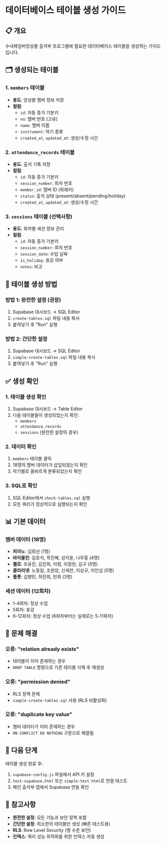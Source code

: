 # 데이터베이스 테이블 생성 가이드

## 📋 개요
수내체임버앙상블 출석부 프로그램에 필요한 데이터베이스 테이블을 생성하는 가이드입니다.

## 🗂️ 생성되는 테이블

### 1. `members` 테이블
- **용도**: 앙상블 멤버 정보 저장
- **컬럼**:
  - `id`: 자동 증가 기본키
  - `no`: 멤버 번호 (고유)
  - `name`: 멤버 이름
  - `instrument`: 악기 종류
  - `created_at`, `updated_at`: 생성/수정 시간

### 2. `attendance_records` 테이블
- **용도**: 출석 기록 저장
- **컬럼**:
  - `id`: 자동 증가 기본키
  - `session_number`: 회차 번호
  - `member_id`: 멤버 ID (외래키)
  - `status`: 출석 상태 (present/absent/pending/holiday)
  - `created_at`, `updated_at`: 생성/수정 시간

### 3. `sessions` 테이블 (선택사항)
- **용도**: 회차별 세션 정보 관리
- **컬럼**:
  - `id`: 자동 증가 기본키
  - `session_number`: 회차 번호
  - `session_date`: 수업 날짜
  - `is_holiday`: 휴강 여부
  - `notes`: 비고

## 🚀 테이블 생성 방법

### 방법 1: 완전한 설정 (권장)
1. Supabase 대시보드 → SQL Editor
2. `create-tables.sql` 파일 내용 복사
3. 붙여넣기 후 "Run" 실행

### 방법 2: 간단한 설정
1. Supabase 대시보드 → SQL Editor
2. `simple-create-tables.sql` 파일 내용 복사
3. 붙여넣기 후 "Run" 실행

## ✅ 생성 확인

### 1. 테이블 생성 확인
1. Supabase 대시보드 → Table Editor
2. 다음 테이블들이 생성되었는지 확인:
   - `members`
   - `attendance_records`
   - `sessions` (완전한 설정의 경우)

### 2. 데이터 확인
1. `members` 테이블 클릭
2. 18명의 멤버 데이터가 삽입되었는지 확인
3. 악기별로 올바르게 분류되었는지 확인

### 3. SQL로 확인
1. SQL Editor에서 `check-tables.sql` 실행
2. 모든 쿼리가 정상적으로 실행되는지 확인

## 📊 기본 데이터

### 멤버 데이터 (18명)
- **피아노**: 김희선 (1명)
- **바이올린**: 김호식, 목진혜, 성지윤, 나무홍 (4명)
- **첼로**: 조유진, 김진희, 이령, 이정헌, 김구 (5명)
- **클라리넷**: 노동일, 조원양, 신세연, 이상규, 이인섭 (5명)
- **플룻**: 김병민, 허진희, 민휘 (3명)

### 세션 데이터 (12회차)
- 1-4회차: 정상 수업
- 5회차: 휴강
- 6-12회차: 정상 수업 (6회차부터는 실제로는 5-11회차)

## 🔧 문제 해결

### 오류: "relation already exists"
- 테이블이 이미 존재하는 경우
- `DROP TABLE` 명령으로 기존 테이블 삭제 후 재생성

### 오류: "permission denied"
- RLS 정책 문제
- `simple-create-tables.sql` 사용 (RLS 비활성화)

### 오류: "duplicate key value"
- 멤버 데이터가 이미 존재하는 경우
- `ON CONFLICT DO NOTHING` 구문으로 해결됨

## 🎯 다음 단계

테이블 생성 완료 후:
1. `supabase-config.js` 파일에서 API 키 설정
2. `test-supabase.html` 또는 `simple-test.html`로 연결 테스트
3. 메인 출석부 앱에서 Supabase 연동 확인

## 📝 참고사항

- **완전한 설정**: 모든 기능과 보안 정책 포함
- **간단한 설정**: 최소한의 테이블만 생성 (빠른 테스트용)
- **RLS**: Row Level Security (행 수준 보안)
- **인덱스**: 쿼리 성능 최적화를 위한 인덱스 자동 생성
